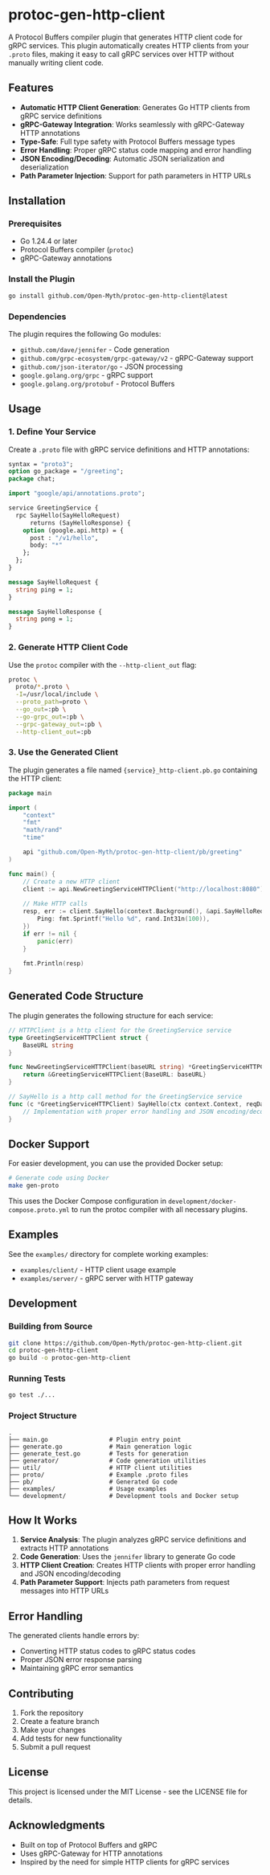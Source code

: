 # protoc-gen-http-client

A Protocol Buffers compiler plugin that generates HTTP client code for gRPC services. This plugin automatically creates HTTP clients from your `.proto` files, making it easy to call gRPC services over HTTP without manually writing client code.

## Features

- **Automatic HTTP Client Generation**: Generates Go HTTP clients from gRPC service definitions
- **gRPC-Gateway Integration**: Works seamlessly with gRPC-Gateway HTTP annotations
- **Type-Safe**: Full type safety with Protocol Buffers message types
- **Error Handling**: Proper gRPC status code mapping and error handling
- **JSON Encoding/Decoding**: Automatic JSON serialization and deserialization
- **Path Parameter Injection**: Support for path parameters in HTTP URLs

## Installation

### Prerequisites

- Go 1.24.4 or later
- Protocol Buffers compiler (`protoc`)
- gRPC-Gateway annotations

### Install the Plugin

```bash
go install github.com/Open-Myth/protoc-gen-http-client@latest
```

### Dependencies

The plugin requires the following Go modules:
- `github.com/dave/jennifer` - Code generation
- `github.com/grpc-ecosystem/grpc-gateway/v2` - gRPC-Gateway support
- `github.com/json-iterator/go` - JSON processing
- `google.golang.org/grpc` - gRPC support
- `google.golang.org/protobuf` - Protocol Buffers

## Usage

### 1. Define Your Service

Create a `.proto` file with gRPC service definitions and HTTP annotations:

```protobuf
syntax = "proto3";
option go_package = "/greeting";
package chat;

import "google/api/annotations.proto";

service GreetingService {
  rpc SayHello(SayHelloRequest)
      returns (SayHelloResponse) {
    option (google.api.http) = {
      post : "/v1/hello",
      body: "*"
    };
  };
}

message SayHelloRequest {
  string ping = 1;
}

message SayHelloResponse { 
  string pong = 1; 
}
```

### 2. Generate HTTP Client Code

Use the `protoc` compiler with the `--http-client_out` flag:

```bash
protoc \
  proto/*.proto \
  -I=/usr/local/include \
  --proto_path=proto \
  --go_out=:pb \
  --go-grpc_out=:pb \
  --grpc-gateway_out=:pb \
  --http-client_out=:pb
```

### 3. Use the Generated Client

The plugin generates a file named `{service}_http-client.pb.go` containing the HTTP client:

```go
package main

import (
    "context"
    "fmt"
    "math/rand"
    "time"

    api "github.com/Open-Myth/protoc-gen-http-client/pb/greeting"
)

func main() {
    // Create a new HTTP client
    client := api.NewGreetingServiceHTTPClient("http://localhost:8080")
    
    // Make HTTP calls
    resp, err := client.SayHello(context.Background(), &api.SayHelloRequest{
        Ping: fmt.Sprintf("Hello %d", rand.Int31n(100)),
    })
    if err != nil {
        panic(err)
    }
    
    fmt.Println(resp)
}
```

## Generated Code Structure

The plugin generates the following structure for each service:

```go
// HTTPClient is a http client for the GreetingService service
type GreetingServiceHTTPClient struct {
    BaseURL string
}

func NewGreetingServiceHTTPClient(baseURL string) *GreetingServiceHTTPClient {
    return &GreetingServiceHTTPClient{BaseURL: baseURL}
}

// SayHello is a http call method for the GreetingService service
func (c *GreetingServiceHTTPClient) SayHello(ctx context.Context, reqData *SayHelloRequest) (*SayHelloResponse, error) {
    // Implementation with proper error handling and JSON encoding/decoding
}
```

## Docker Support

For easier development, you can use the provided Docker setup:

```bash
# Generate code using Docker
make gen-proto
```

This uses the Docker Compose configuration in `development/docker-compose.proto.yml` to run the protoc compiler with all necessary plugins.

## Examples

See the `examples/` directory for complete working examples:

- `examples/client/` - HTTP client usage example
- `examples/server/` - gRPC server with HTTP gateway

## Development

### Building from Source

```bash
git clone https://github.com/Open-Myth/protoc-gen-http-client.git
cd protoc-gen-http-client
go build -o protoc-gen-http-client
```

### Running Tests

```bash
go test ./...
```

### Project Structure

```
.
├── main.go                 # Plugin entry point
├── generate.go             # Main generation logic
├── generate_test.go        # Tests for generation
├── generator/              # Code generation utilities
├── util/                   # HTTP client utilities
├── proto/                  # Example .proto files
├── pb/                     # Generated Go code
├── examples/               # Usage examples
└── development/            # Development tools and Docker setup
```

## How It Works

1. **Service Analysis**: The plugin analyzes gRPC service definitions and extracts HTTP annotations
2. **Code Generation**: Uses the `jennifer` library to generate Go code
3. **HTTP Client Creation**: Creates HTTP clients with proper error handling and JSON encoding/decoding
4. **Path Parameter Support**: Injects path parameters from request messages into HTTP URLs

## Error Handling

The generated clients handle errors by:
- Converting HTTP status codes to gRPC status codes
- Proper JSON error response parsing
- Maintaining gRPC error semantics

## Contributing

1. Fork the repository
2. Create a feature branch
3. Make your changes
4. Add tests for new functionality
5. Submit a pull request

## License

This project is licensed under the MIT License - see the LICENSE file for details.

## Acknowledgments

- Built on top of Protocol Buffers and gRPC
- Uses gRPC-Gateway for HTTP annotations
- Inspired by the need for simple HTTP clients for gRPC services 